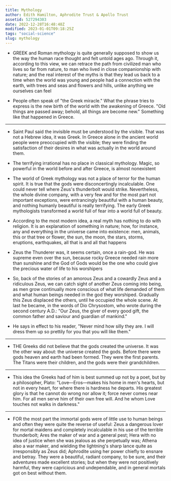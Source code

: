 ```yaml
---
title: Mythology
author: Edith Hamilton, Aphrodite Trust & Apollo Trust
assetid: 527294303
date: 2022-12-28T16:48:48Z
modified: 2023-01-01T09:18:25Z
tags: "social-science"
slug: mythology
---
```


*  GREEK and Roman mythology is quite generally supposed to show us the way the human race thought and felt untold ages ago. Through it, according to this view, we can retrace the path from civilized man who lives so far from nature, to man who lived in close companionship with nature; and the real interest of the myths is that they lead us back to a time when the world was young and people had a connection with the earth, with trees and seas and flowers and hills, unlike anything we ourselves can feel

*  People often speak of "the Greek miracle." What the phrase tries to express is the new birth of the world with the awakening of Greece. "Old things are passed away; behold, all things are become new." Something like that happened in Greece.

---

*  Saint Paul said the invisible must be understood by the visible. That was not a Hebrew idea, it was Greek. In Greece alone in the ancient world people were preoccupied with the visible; they were finding the satisfaction of their desires in what was actually in the world around them.

*  The terrifying irrational has no place in classical mythology. Magic, so powerful in the world before and after Greece, is almost nonexistent

*  The world of Greek mythology was not a place of terror for the human spirit. It is true that the gods were disconcertingly incalculable. One could never tell where Zeus's thunderbolt would strike. Nevertheless, the whole divine company, with a very few and for the most part not important exceptions, were entrancingly beautiful with a human beauty, and nothing humanly beautiful is really terrifying. The early Greek mythologists transformed a world full of fear into a world full of beauty.

*  According to the most modern idea, a real myth has nothing to do with religion. It is an explanation of something in nature; how, for instance, any and everything in the universe came into existence: men, animals, this or that tree or flower, the sun, the moon, the stars, storms, eruptions, earthquakes, all that is and all that happens

*  Zeus the Thunderer was, it seems certain, once a rain-god. He was supreme even over the sun, because rocky Greece needed rain more than sunshine and the God of Gods would be the one who could give the precious water of life to his worshipers

*  So, back of the stories of an amorous Zeus and a cowardly Zeus and a ridiculous Zeus, we can catch sight of another Zeus coming into being, as men grow continually more conscious of what life demanded of them and what human beings needed in the god they worshiped. Gradually this Zeus displaced the others, until he occupied the whole scene. At last he became, in the words of Dio Chrysostom, who wrote during the second century A.D.: "Our Zeus, the giver of every good gift, the common father and saviour and guardian of mankind."

*  He says in effect to his reader, "Never mind how silly they are. I will dress them up so prettily for you that you will like them."

---

*  THE Greeks did not believe that the gods created the universe. It was the other way about: the universe created the gods. Before there were gods heaven and earth had been formed. They were the first parents. The Titans were their children, and the gods were their grandchildren.

---

*  This idea the Greeks had of him is best summed up not by a poet, but by a philosopher, Plato: "Love—Eros—makes his home in men's hearts, but not in every heart, for where there is hardness he departs. His greatest glory is that he cannot do wrong nor allow it; force never comes near him. For all men serve him of their own free will. And he whom Love touches not walks in darkness."

---

*  FOR the most part the immortal gods were of little use to human beings and often they were quite the reverse of useful: Zeus a dangerous lover for mortal maidens and completely incalculable in his use of the terrible thunderbolt; Ares the maker of war and a general pest; Hera with no idea of justice when she was jealous as she perpetually was; Athena also a war maker, and wielding the lightning's sharp lance quite as irresponsibly as Zeus did; Aphrodite using her power chiefly to ensnare and betray. They were a beautiful, radiant company, to be sure, and their adventures made excellent stories; but when they were not positively harmful, they were capricious and undependable, and in general mortals got on best without them.

